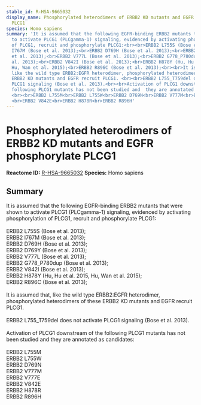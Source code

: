 ```yaml
---
stable_id: R-HSA-9665032
display_name: Phosphorylated heterodimers of ERBB2 KD mutants and EGFR phosphorylate
  PLCG1
species: Homo sapiens
summary: 'It is assumed that the following EGFR-binding ERBB2 mutants that were shown
  to activate PLCG1 (PLCgamma-1) signaling, evidenced by activating phosphorylation
  of PLCG1, recruit and phosphorylate PLCG1:<br><br>ERBB2 L755S (Bose et al. 2013);<br>ERBB2
  I767M (Bose et al. 2013);<br>ERBB2 D769H (Bose et al. 2013);<br>ERBB2 D769Y (Bose
  et al. 2013);<br>ERBB2 V777L (Bose et al. 2013);<br>ERBB2 G778_P780dup (Bose et
  al. 2013);<br>ERBB2 V842I (Bose et al. 2013);<br>ERBB2 H878Y (Hu, Hu et al. 2015,
  Hu, Wan et al. 2015);<br>ERBB2 R896C (Bose et al. 2013);<br><br>It is assumed that,
  like the wild type ERBB2:EGFR heterodimer, phosphorylated heterodimers of these
  ERBB2 KD mutants and EGFR recruit PLCG1. <br><br>ERBB2 L755_T759del does not activate
  PLCG1 signaling (Bose et al. 2013).<br><br>Activation of PLCG1 downstream of the
  following PLCG1 mutants has not been studied and  they are annotated as candidates:
  <br><br>ERBB2 L755M<br>ERBB2 L755W<br>ERBB2 D769N<br>ERBB2 V777M<br>ERBB2 V777E
  <br>ERBB2 V842E<br>ERBB2 H878R<br>ERBB2 R896H'
---
```


# Phosphorylated heterodimers of ERBB2 KD mutants and EGFR phosphorylate PLCG1
**Reactome ID:** [R-HSA-9665032](https://reactome.org/content/detail/R-HSA-9665032)
**Species:** Homo sapiens

## Summary

It is assumed that the following EGFR-binding ERBB2 mutants that were shown to activate PLCG1 (PLCgamma-1) signaling, evidenced by activating phosphorylation of PLCG1, recruit and phosphorylate PLCG1:<br><br>ERBB2 L755S (Bose et al. 2013);<br>ERBB2 I767M (Bose et al. 2013);<br>ERBB2 D769H (Bose et al. 2013);<br>ERBB2 D769Y (Bose et al. 2013);<br>ERBB2 V777L (Bose et al. 2013);<br>ERBB2 G778_P780dup (Bose et al. 2013);<br>ERBB2 V842I (Bose et al. 2013);<br>ERBB2 H878Y (Hu, Hu et al. 2015, Hu, Wan et al. 2015);<br>ERBB2 R896C (Bose et al. 2013);<br><br>It is assumed that, like the wild type ERBB2:EGFR heterodimer, phosphorylated heterodimers of these ERBB2 KD mutants and EGFR recruit PLCG1. <br><br>ERBB2 L755_T759del does not activate PLCG1 signaling (Bose et al. 2013).<br><br>Activation of PLCG1 downstream of the following PLCG1 mutants has not been studied and  they are annotated as candidates: <br><br>ERBB2 L755M<br>ERBB2 L755W<br>ERBB2 D769N<br>ERBB2 V777M<br>ERBB2 V777E <br>ERBB2 V842E<br>ERBB2 H878R<br>ERBB2 R896H
